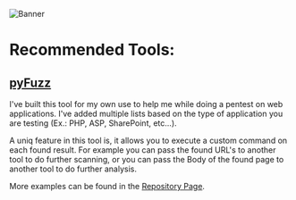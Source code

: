 ![Banner](https://pbs.twimg.com/profile_banners/14047713/1421460224/1500x500)

# Recommended Tools:

## [pyFuzz](https://github.com/AyoobAli/pyfuzz)

I've built this tool for my own use to help me while doing a pentest on web applications. I've added multiple lists based on the type of application you are testing (Ex.: PHP, ASP, SharePoint, etc...).

A uniq feature in this tool is, it allows you to execute a custom command on each found result. For example you can pass the found URL's to another tool to do further scanning, or you can pass the Body of the found page to another tool to do further analysis.

More examples can be found in the [Repository Page](https://github.com/AyoobAli/pyfuzz#usage).
